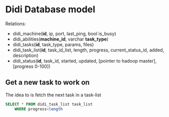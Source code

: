 # Didi Database model

Relations:
* didi_machine(**id**, ip, port, last_ping, bool is_busy)
* didi_abilities(**machine_id**, varchar **task_type**)
* didi_tasks(**id**, task_type, params, files)
* didi_task_list(**id**, task_id_list, length, progress, current_status_id, added, description)
* didi_status(**id**, task_id, started, updated, [pointer to hadoop master], [progress 0-100])

## Get a new task to work on

The idea to is fetch the next task in a task-list
```sql
SELECT * FROM didi_task_list task_list
    WHERE progress<length
```
